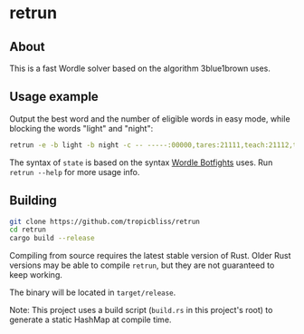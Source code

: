 # retrun

## About

This is a fast Wordle solver based on the algorithm 3blue1brown uses.

## Usage example

Output the best word and the number of eligible words in easy mode, while blocking the words "light" and "night":

```sh
retrun -e -b light -b night -c -- -----:00000,tares:21111,teach:21112,tweak:21111,might:13333
```

The syntax of `state` is based on the syntax [Wordle Botfights](https://botfights.ai/game/wordle) uses. Run `retrun --help` for more usage info.

## Building

```sh
git clone https://github.com/tropicbliss/retrun
cd retrun
cargo build --release
```

Compiling from source requires the latest stable version of Rust. Older Rust versions may be able to compile `retrun`, but they are not guaranteed to keep working.

The binary will be located in `target/release`.

Note: This project uses a build script (`build.rs` in this project's root) to generate a static HashMap at compile time.
